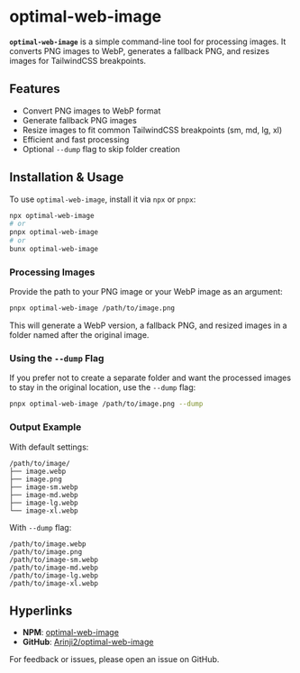 # optimal-web-image

**`optimal-web-image`** is a simple command-line tool for processing images. It converts PNG images to WebP, generates a fallback PNG, and resizes images for TailwindCSS breakpoints.

## Features

- Convert PNG images to WebP format
- Generate fallback PNG images
- Resize images to fit common TailwindCSS breakpoints (sm, md, lg, xl)
- Efficient and fast processing
- Optional `--dump` flag to skip folder creation

## Installation & Usage

To use `optimal-web-image`, install it via `npx` or `pnpx`:

```sh
npx optimal-web-image
# or
pnpx optimal-web-image
# or
bunx optimal-web-image
```

### Processing Images

Provide the path to your PNG image or your WebP image as an argument:

```sh
pnpx optimal-web-image /path/to/image.png
```

This will generate a WebP version, a fallback PNG, and resized images in a folder named after the original image.

### Using the `--dump` Flag

If you prefer not to create a separate folder and want the processed images to stay in the original location, use the `--dump` flag:

```sh
pnpx optimal-web-image /path/to/image.png --dump
```

### Output Example

With default settings:

```
/path/to/image/
├── image.webp
├── image.png
├── image-sm.webp
├── image-md.webp
├── image-lg.webp
└── image-xl.webp
```

With `--dump` flag:

```
/path/to/image.webp
/path/to/image.png
/path/to/image-sm.webp
/path/to/image-md.webp
/path/to/image-lg.webp
/path/to/image-xl.webp
```

## Hyperlinks

- **NPM**: [optimal-web-image](https://www.npmjs.com/package/optimal-web-image)
- **GitHub**: [Arinji2/optimal-web-image](https://github.com/Arinji2/img-processor)

For feedback or issues, please open an issue on GitHub.
